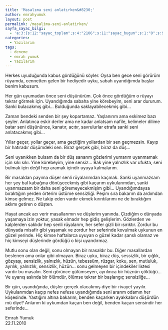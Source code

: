```yaml
---
title: 'Masalıma seni anlatırken&#8230;'
author: emrahyumuk
layout: post
permalink: /masalima-seni-anlatirken/
sayfa_sayac_bilgi:
  - 'a:3:{s:12:"sayac_toplam";s:4:"2106";s:11:"sayac_bugun";s:1:"0";s:9:"son_okuma";s:10:"1364896160";}'
categories:
  - Yazılarım
tags:
  - deneme
  - emrah yumuk
  - Yazılarım
---
```

Herkes uyuduğunda kabus gördüğünü söyler. Oysa ben gece seni görürüm rüyamda, cennetten gelen bir hediyedir uyku, sabah uyandığımda başlar benim kabusum.

Her gün uyumadan önce seni düşünürüm. Çok önce gördüğüm o rüyayı tekrar görmek için. Uyandığımda sabaha yine körebeyim, seni arar dururum. Sanki bulacakmış gibi&#8230; Bulduğunda saklayabilecekmiş gibi&#8230;

Zaman bendeki senden bir şey kopartamaz. Yaşlanırım ama eskimez bazı şeyler. Anlatınca eskir derler ama ne kadar anlatsam nafile, kelimeler dilime batar seni düşününce, kanatır, acıtır, savrulurlar etrafa sanki seni anlatacakmış gibi&#8230;

<!--more-->

Yıllar geçer, yollar geçer, ama geçtiğim yollardan bir sen geçmezsin. Kayıp bir hatıradır düşümdeki sen. Biraz gerçek gibi, biraz da düş&#8230;

Seni uyanıkken bulsam da bir düş sanarım gözlerimi yumarım uyanmamak için sıkı sıkı. Yine körebeyim, yine sensiz&#8230; Bak yine yalnızlık var ufukta, seni bulmak için değil hep aramak içindir uyuya kalmalarım.

Bir masaldan payıma düşer senli rüyalarımdan kaçmak. Sanki uyanmazsam her şey bal kabağına dönüşecekmiş gibi kaçarım uykularımdan, sanki uyanmazsam bir daha seni göremeyecekmişim gibi&#8230; Uyandığımdaysa bıraktığım yerden örterim üstüme sensizliği. Peşim sıra bakarım da ardımdan kimse gelmez. Ne takip eden vardır ekmek kırıntılarımı ne de bıraktığım aklımı getiren o düşten.

Hayat ancak acı verir masallarımın ve düşlerim yanında. Çizdiğim o dünyada yaşamaya izin yoktur, yasak elmadır hep gidiş gelişlerim. Gözlerden ve kalplerden saklıdır hep senli rüyalarım, her sefer gizli bir ısırıktır. Zordur bu dünyada misafir gibi yaşamak ve zordur her seferinde kovulmak uykunun en güzel yerinde. Hiç kimse haftalarca uyuyan o güzel kadar şanslı olamaz ve hiç kimseyi düşlerinde gördüğü o kişi uyandırmaz.

Mutlu sonu olan değil, sonu olmayan bir masaldır bu. Diğer masallardan beslenen ama onlar gibi olmayan. Biraz uyku, biraz düş, sessizlik, bir çığlık, gözyaşı, sensizlik, yalnızlık, hüzün, tebessüm, rüzgar, koku, sen, mutluluk, ayrılık, yalnızlık, sensizlik, hüzün&#8230; sonu gelmeyen bir içindekiler listesi vardır bu masalın. Seni görünce gülümseyen, ayrılınca bir hüznün çöktüğü&#8230; Ve uyanış aslında bir ölümdür, ölümse tekrar bir başlangıç sensizliğe&#8230;

Bir gün, uyandığında, düşler gerçek olacakmış diye bir rivayet yayılır. Uykularımdan kaçıp nefes nefese uyandığımda seni ararım odamın her köşesinde. Yastığım altına bakarım, benden kaçarken ayakkabını düşürdün mü diye? Anlarım ki uykumdan kaçan ben değil, benden kaçan sensindir her seferinde&#8230;

Emrah Yumuk  
22.11.2010